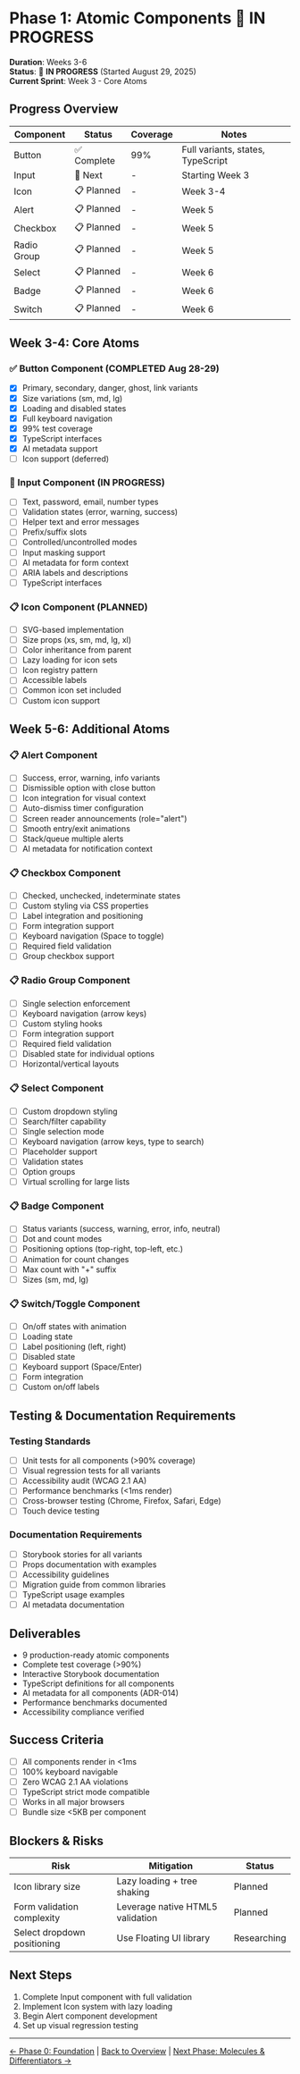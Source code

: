 # Phase 1: Atomic Components 🚧 IN PROGRESS

**Duration**: Weeks 3-6  
**Status**: 🚧 **IN PROGRESS** (Started August 29, 2025)  
**Current Sprint**: Week 3 - Core Atoms

## Progress Overview

| Component | Status | Coverage | Notes |
|-----------|--------|----------|-------|
| Button | ✅ Complete | 99% | Full variants, states, TypeScript |
| Input | 🔄 Next | - | Starting Week 3 |
| Icon | 📋 Planned | - | Week 3-4 |
| Alert | 📋 Planned | - | Week 5 |
| Checkbox | 📋 Planned | - | Week 5 |
| Radio Group | 📋 Planned | - | Week 5 |
| Select | 📋 Planned | - | Week 6 |
| Badge | 📋 Planned | - | Week 6 |
| Switch | 📋 Planned | - | Week 6 |

## Week 3-4: Core Atoms

### ✅ Button Component (COMPLETED Aug 28-29)
- [x] Primary, secondary, danger, ghost, link variants
- [x] Size variations (sm, md, lg)
- [x] Loading and disabled states
- [x] Full keyboard navigation
- [x] 99% test coverage
- [x] TypeScript interfaces
- [x] AI metadata support
- [ ] Icon support (deferred)

### 🔄 Input Component (IN PROGRESS)
- [ ] Text, password, email, number types
- [ ] Validation states (error, warning, success)
- [ ] Helper text and error messages
- [ ] Prefix/suffix slots
- [ ] Controlled/uncontrolled modes
- [ ] Input masking support
- [ ] AI metadata for form context
- [ ] ARIA labels and descriptions
- [ ] TypeScript interfaces

### 📋 Icon Component (PLANNED)
- [ ] SVG-based implementation
- [ ] Size props (xs, sm, md, lg, xl)
- [ ] Color inheritance from parent
- [ ] Lazy loading for icon sets
- [ ] Icon registry pattern
- [ ] Accessible labels
- [ ] Common icon set included
- [ ] Custom icon support

## Week 5-6: Additional Atoms

### 📋 Alert Component
- [ ] Success, error, warning, info variants
- [ ] Dismissible option with close button
- [ ] Icon integration for visual context
- [ ] Auto-dismiss timer configuration
- [ ] Screen reader announcements (role="alert")
- [ ] Smooth entry/exit animations
- [ ] Stack/queue multiple alerts
- [ ] AI metadata for notification context

### 📋 Checkbox Component
- [ ] Checked, unchecked, indeterminate states
- [ ] Custom styling via CSS properties
- [ ] Label integration and positioning
- [ ] Form integration support
- [ ] Keyboard navigation (Space to toggle)
- [ ] Required field validation
- [ ] Group checkbox support

### 📋 Radio Group Component
- [ ] Single selection enforcement
- [ ] Keyboard navigation (arrow keys)
- [ ] Custom styling hooks
- [ ] Form integration support
- [ ] Required field validation
- [ ] Disabled state for individual options
- [ ] Horizontal/vertical layouts

### 📋 Select Component
- [ ] Custom dropdown styling
- [ ] Search/filter capability
- [ ] Single selection mode
- [ ] Keyboard navigation (arrow keys, type to search)
- [ ] Placeholder support
- [ ] Validation states
- [ ] Option groups
- [ ] Virtual scrolling for large lists

### 📋 Badge Component
- [ ] Status variants (success, warning, error, info, neutral)
- [ ] Dot and count modes
- [ ] Positioning options (top-right, top-left, etc.)
- [ ] Animation for count changes
- [ ] Max count with "+" suffix
- [ ] Sizes (sm, md, lg)

### 📋 Switch/Toggle Component
- [ ] On/off states with animation
- [ ] Loading state
- [ ] Label positioning (left, right)
- [ ] Disabled state
- [ ] Keyboard support (Space/Enter)
- [ ] Form integration
- [ ] Custom on/off labels

## Testing & Documentation Requirements

### Testing Standards
- [ ] Unit tests for all components (>90% coverage)
- [ ] Visual regression tests for all variants
- [ ] Accessibility audit (WCAG 2.1 AA)
- [ ] Performance benchmarks (<1ms render)
- [ ] Cross-browser testing (Chrome, Firefox, Safari, Edge)
- [ ] Touch device testing

### Documentation Requirements
- [ ] Storybook stories for all variants
- [ ] Props documentation with examples
- [ ] Accessibility guidelines
- [ ] Migration guide from common libraries
- [ ] TypeScript usage examples
- [ ] AI metadata documentation

## Deliverables

- 9 production-ready atomic components
- Complete test coverage (>90%)
- Interactive Storybook documentation
- TypeScript definitions for all components
- AI metadata for all components (ADR-014)
- Performance benchmarks documented
- Accessibility compliance verified

## Success Criteria

- [ ] All components render in <1ms
- [ ] 100% keyboard navigable
- [ ] Zero WCAG 2.1 AA violations
- [ ] TypeScript strict mode compatible
- [ ] Works in all major browsers
- [ ] Bundle size <5KB per component

## Blockers & Risks

| Risk | Mitigation | Status |
|------|------------|--------|
| Icon library size | Lazy loading + tree shaking | Planned |
| Form validation complexity | Leverage native HTML5 validation | Planned |
| Select dropdown positioning | Use Floating UI library | Researching |

## Next Steps

1. Complete Input component with full validation
2. Implement Icon system with lazy loading
3. Begin Alert component development
4. Set up visual regression testing

---

[← Phase 0: Foundation](./phase-0-foundation.md) | [Back to Overview](../implementation-roadmap.md) | [Next Phase: Molecules & Differentiators →](./phase-2-molecules-differentiators.md)